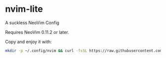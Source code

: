 # nvim-lite
A suckless NeoVim Config

Requires NeoVim 0.11.2 or later.

Copy and enjoy it with:
```bash
mkdir -p ~/.config/nvim && curl -fsSL https://raw.githubusercontent.com/safarp/nvim-lite/master/init.lua -o ~/.config/nvim/init.lua
```
